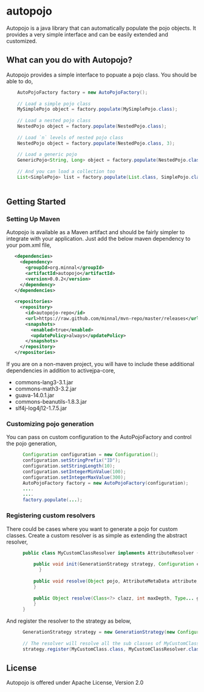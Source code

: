 autopojo
========

Autopojo is a java library that can automatically populate the pojo objects. It provides a very simple interface and can be easily extended and customized.

What can you do with Autopojo?
------------------------------
Autopojo provides a simple interface to popuate a pojo class. You should be able to do,

```java
    AutoPojoFactory factory = new AutoPojoFactory();
    
    // Load a simple pojo class
    MySimplePojo object = factory.populate(MySimplePojo.class);
    
    // Load a nested pojo class
    NestedPojo object = factory.populate(NestedPojo.class);
    
    // Load `n` levels of nested pojo class
    NestedPojo object = factory.populate(NestedPojo.class, 3);
    
    // Load a generic pojo
    GenericPojo<String, Long> object = factory.populate(NestedPojo.class, String.class, Long.class);
    
    // And you can load a collection too
    List<SimplePojo> list = factory.populate(List.class, SimplePojo.class);
    
```

Getting Started
---------------
### Setting Up Maven

Autopojo is available as a Maven artifact and should be fairly simpler to integrate with your application. Just add the below maven dependency to your pom.xml file,

```xml
   <dependencies>
     <dependency>
       <groupId>org.minnal</groupId>
       <artifactId>autopojo</artifactId>
       <version>0.0.2</version>
     </dependency>
   </dependencies>
   
   <repositories>
     <repository>
       <id>autopojo-repo</id>
       <url>https://raw.github.com/minnal/mvn-repo/master/releases</url>
       <snapshots>
         <enabled>true</enabled>
         <updatePolicy>always</updatePolicy>
       </snapshots>
     </repository>
   </repositories>
```

If you are on a non-maven project, you will have to include these additional dependencies in addition to activejpa-core,

* commons-lang3-3.1.jar
* commons-math3-3.2.jar
* guava-14.0.1.jar
* commons-beanutils-1.8.3.jar
* slf4j-log4j12-1.7.5.jar

### Customizing pojo generation
You can pass on custom configuration to the AutoPojoFactory and control the pojo generation,

```java
      Configuration configuration = new Configuration();
      configuration.setStringPrefix("ID");
      configuration.setStringLength(10);
      configuration.setIntegerMinValue(100);
      configuration.setIntegerMaxValue(300);
      AutoPojoFactory factory = new AutoPojoFactory(configuration);
      ....
      ....
      factory.populate(...);
```

### Registering custom resolvers
There could be cases where you want to generate a pojo for custom classes. Create a custom resolver is as simple as extending the abstract resolver,

```java
      public class MyCustomClassResolver implements AttributeResolver {
          
          public void init(GenerationStrategy strategy, Configuration configuration) {
        	}
	
          public void resolve(Object pojo, AttributeMetaData attribute, int maxDepth) {
          }
          
          public Object resolve(Class<?> clazz, int maxDepth, Type... genericTypes) {
          }
      }
```

And register the resolver to the strategy as below,

```java
      GenerationStrategy strategy = new GenerationStrategy(new Configuration());
      
      // The resolver will resolve all the sub classes of MyCustomClass as well
      strategy.register(MyCustomClass.class, MyCustomClassResolver.class);
```

License
-------
Autopojo is offered under Apache License, Version 2.0
